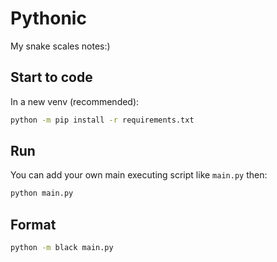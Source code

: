 # Pythonic
My snake scales notes:)

## Start to code
In a new venv (recommended):

``` bash
python -m pip install -r requirements.txt
```

## Run
You can add your own main executing script like `main.py` then:
``` bash
python main.py
```

## Format
``` bash
python -m black main.py
```
